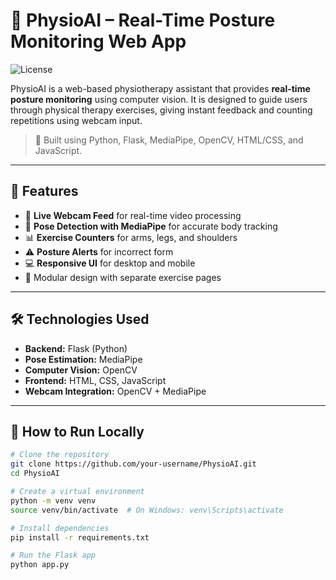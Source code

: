 
# 🧠 PhysioAI – Real-Time Posture Monitoring Web App
![License](https://img.shields.io/badge/license-MIT-blue.svg?style=flat-square)

PhysioAI is a web-based physiotherapy assistant that provides **real-time posture monitoring** using computer vision. It is designed to guide users through physical therapy exercises, giving instant feedback and counting repetitions using webcam input.

> 🧬 Built using Python, Flask, MediaPipe, OpenCV, HTML/CSS, and JavaScript.

---

## 🚀 Features

- 🎥 **Live Webcam Feed** for real-time video processing
- 🦾 **Pose Detection with MediaPipe** for accurate body tracking
- 📊 **Exercise Counters** for arms, legs, and shoulders
- ⚠️ **Posture Alerts** for incorrect form
- 💻 **Responsive UI** for desktop and mobile
- 🧩 Modular design with separate exercise pages

---

## 🛠️ Technologies Used

- **Backend:** Flask (Python)
- **Pose Estimation:** MediaPipe
- **Computer Vision:** OpenCV
- **Frontend:** HTML, CSS, JavaScript
- **Webcam Integration:** OpenCV + MediaPipe

---

## 🧪 How to Run Locally

```bash
# Clone the repository
git clone https://github.com/your-username/PhysioAI.git
cd PhysioAI

# Create a virtual environment
python -m venv venv
source venv/bin/activate  # On Windows: venv\Scripts\activate

# Install dependencies
pip install -r requirements.txt

# Run the Flask app
python app.py
